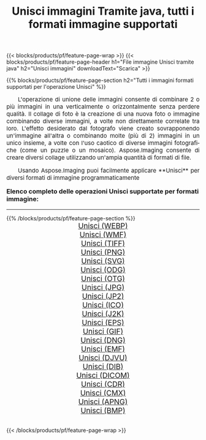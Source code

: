 ﻿---
title: Unisci immagini Tramite java, tutti i formati immagine supportati 
weight: 3920
url: /it/java/merge/ 
lang: it
langdirlevel: 2
locales: zh-hans,ja,it,ru,de,es,fr,nl,id,lt,pl,pt,vi,tr,ko,zh-hant,ar,hi,th,sv,cs,uk,he
description: Usando Aspose.Imaging puoi facilmente Unisci immagini tramite java
---

{{< blocks/products/pf/feature-page-wrap >}}
{{< blocks/products/pf/feature-page-header h1="File immagine Unisci tramite java" h2="Unisci immagini" downloadText="Scarica" >}}


{{% blocks/products/pf/feature-page-section  h2="Tutti i immagini formati supportati per l'operazione Unisci" %}}
<p align="justify" style="text-indent:2em;font-size:15px;">
L'operazione di unione delle immagini consente di combinare 2 o più immagini in una verticalmente o orizzontalmente senza perdere qualità. Il collage di foto è la creazione di una nuova foto o immagine combinando diverse immagini, a volte non direttamente correlate tra loro. L'effetto desiderato dal fotografo viene creato sovrapponendo un'immagine all'altra o combinando molte (più di 2) immagini in un unico insieme, a volte con l'uso caotico di diverse immagini fotografiche (come un puzzle o un mosaico). Aspose.Imaging consente di creare diversi collage utilizzando un'ampia quantità di formati di file.
</p>
<p align="justify" style="text-indent:2em;font-size:15px;">
Usando Aspose.Imaging puoi facilmente applicare **Unisci** per diversi formati di immagine programmaticamente
</p>
<h3 style="margin-top:16px;">
Elenco completo delle operazioni Unisci supportate per formati immagine:
</h3>
<hr/>
{{% /blocks/products/pf/feature-page-section %}}
<div class="container-fluid productfamilypage bg-gray">
    <div class="convertypes bg-gray agp-content section">
        <div class="container">
		<div class="row other-converters" style="gap: 10px;font-size: 19px;text-align:center;">
		    <div class='col-md-3 other-converter remove-lp remove-rp'><a href="/imaging/it/java/merge/webp/" style="padding:15px;">Unisci (WEBP)</a></div><div class='col-md-3 other-converter remove-lp remove-rp'><a href="/imaging/it/java/merge/wmf/" style="padding:15px;">Unisci (WMF)</a></div><div class='col-md-3 other-converter remove-lp remove-rp'><a href="/imaging/it/java/merge/tiff/" style="padding:15px;">Unisci (TIFF)</a></div><div class='col-md-3 other-converter remove-lp remove-rp'><a href="/imaging/it/java/merge/png/" style="padding:15px;">Unisci (PNG)</a></div><div class='col-md-3 other-converter remove-lp remove-rp'><a href="/imaging/it/java/merge/svg/" style="padding:15px;">Unisci (SVG)</a></div><div class='col-md-3 other-converter remove-lp remove-rp'><a href="/imaging/it/java/merge/odg/" style="padding:15px;">Unisci (ODG)</a></div><div class='col-md-3 other-converter remove-lp remove-rp'><a href="/imaging/it/java/merge/otg/" style="padding:15px;">Unisci (OTG)</a></div><div class='col-md-3 other-converter remove-lp remove-rp'><a href="/imaging/it/java/merge/jpg/" style="padding:15px;">Unisci (JPG)</a></div><div class='col-md-3 other-converter remove-lp remove-rp'><a href="/imaging/it/java/merge/jp2/" style="padding:15px;">Unisci (JP2)</a></div><div class='col-md-3 other-converter remove-lp remove-rp'><a href="/imaging/it/java/merge/ico/" style="padding:15px;">Unisci (ICO)</a></div><div class='col-md-3 other-converter remove-lp remove-rp'><a href="/imaging/it/java/merge/j2k/" style="padding:15px;">Unisci (J2K)</a></div><div class='col-md-3 other-converter remove-lp remove-rp'><a href="/imaging/it/java/merge/eps/" style="padding:15px;">Unisci (EPS)</a></div><div class='col-md-3 other-converter remove-lp remove-rp'><a href="/imaging/it/java/merge/gif/" style="padding:15px;">Unisci (GIF)</a></div><div class='col-md-3 other-converter remove-lp remove-rp'><a href="/imaging/it/java/merge/dng/" style="padding:15px;">Unisci (DNG)</a></div><div class='col-md-3 other-converter remove-lp remove-rp'><a href="/imaging/it/java/merge/emf/" style="padding:15px;">Unisci (EMF)</a></div><div class='col-md-3 other-converter remove-lp remove-rp'><a href="/imaging/it/java/merge/djvu/" style="padding:15px;">Unisci (DJVU)</a></div><div class='col-md-3 other-converter remove-lp remove-rp'><a href="/imaging/it/java/merge/dib/" style="padding:15px;">Unisci (DIB)</a></div><div class='col-md-3 other-converter remove-lp remove-rp'><a href="/imaging/it/java/merge/dicom/" style="padding:15px;">Unisci (DICOM)</a></div><div class='col-md-3 other-converter remove-lp remove-rp'><a href="/imaging/it/java/merge/cdr/" style="padding:15px;">Unisci (CDR)</a></div><div class='col-md-3 other-converter remove-lp remove-rp'><a href="/imaging/it/java/merge/cmx/" style="padding:15px;">Unisci (CMX)</a></div><div class='col-md-3 other-converter remove-lp remove-rp'><a href="/imaging/it/java/merge/apng/" style="padding:15px;">Unisci (APNG)</a></div><div class='col-md-3 other-converter remove-lp remove-rp'><a href="/imaging/it/java/merge/bmp/" style="padding:15px;">Unisci (BMP)</a></div>
                </div>
        </div>
    </div>
</div>
<br/>

{{< /blocks/products/pf/feature-page-wrap >}}
